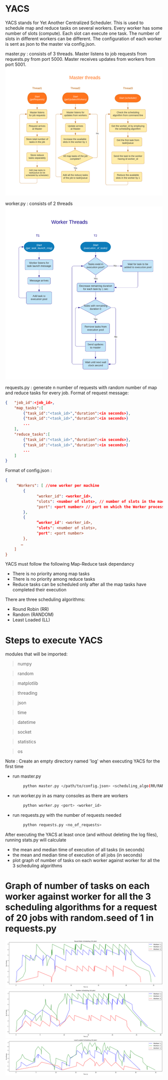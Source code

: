 # YACS
YACS stands for Yet Another Centralized Scheduler. This is used to schedule map and reduce tasks on several workers. Every worker has some number of slots (compute). Each slot can execute one task. The number of slots in different workers can be different. The configuration of each worker is sent as json to the master via config.json. 

master.py : consists of 3 threads. Master listens to job requests from requests.py from port 5000. Master receives updates from workers from port 5001.
![master_threads](https://github.com/SaiEashwarKS/YACS_BD_Project/blob/main/images/MasterFlowchart.png)

worker.py : consists of 2 threads
![worker_threads](https://github.com/SaiEashwarKS/YACS_BD_Project/blob/main/images/WorkerFlowchart.png)

requests.py : generate n number of requests with random number of map and reduce tasks for every job.
Format of request message:
```json
{	"job_id":<job_id>,	
	"map_tasks":[
		{"task_id":"<task_id>","duration":<in seconds>},	
		{"task_id":"<task_id>","duration":<in seconds>}	
		...	
	],	
	"reduce_tasks":[	
		{"task_id":"<task_id>","duration":<in seconds>},	
		{"task_id":"<task_id>","duration":<in seconds>}
		...	
	]
}
```

Format of config.json :
```json
{
	 "Workers": [ //one worker per machine
	    {
		      "worker_id": <worker_id>,
		      "slots": <number of slots>, // number of slots in the machine
		      "port": <port number> // port on which the Worker process listens for task launch messages
	    },
	    {
		      ”worker_id": <worker_id>,
		      "slots": <number of slots>,
		      "port": <port number>
	    },
   	   …
	]
}

```
YACS must follow the following Map-Reduce task dependancy
- There is no priority among map tasks
- There is no priority among reduce tasks
- Reduce tasks can be scheduled only after all the map tasks have completed their execution

There are three scheduling algorithms:
- Round Robin (RR)
- Random (RANDOM)
- Least Loaded (LL)



# Steps to execute YACS
modules that will be imported:
>numpy

>random

>matplotlib

>threading

>json

>time

>datetime

>socket

>statistics

>os

Note : Create an empty directory named 'log' when executing YACS for the first time

- run master.py 
```sh 
        python master.py </path/to/config.json> <scheduling_algo(RR/RANDOM/LL)> 
```
- run worker.py in as many consoles as there are workers
```sh
        python worker.py <port> <worker_id>
```
- run requests.py with the number of requests needed
```sh
        python requests.py <no_of_requests>
```


After executing the YACS at least once (and without deleting the log files), running stats.py will calculate
- the mean and median time of execution of all tasks (in seconds)
- the mean and median time of execution of all jobs (in seconds)
- plot graph of number of tasks on each worker against worker for all the 3 scheduling algorithms

# Graph of number of tasks on each worker against worker for all the 3 scheduling algorithms for a request of 20 jobs with random.seed of 1 in requests.py
![graph for Round Robin Scheduling](https://github.com/SaiEashwarKS/YACS_BD_Project/blob/main/images/RR_graph.png)
![graph for Random Scheduling](https://github.com/SaiEashwarKS/YACS_BD_Project/blob/main/images/RANDOM_graph.png)
![graph for Least Loaded Scheduling](https://github.com/SaiEashwarKS/YACS_BD_Project/blob/main/images/LL_graph.png)

